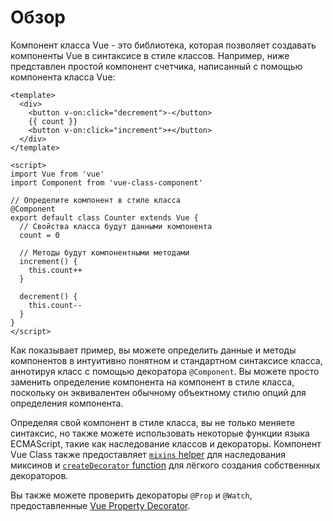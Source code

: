 # Обзор

Компонент класса Vue - это библиотека, которая позволяет создавать компоненты Vue в синтаксисе в стиле классов. Например, ниже представлен простой компонент счетчика, написанный с помощью компонента класса Vue:

```vue
<template>
  <div>
    <button v-on:click="decrement">-</button>
    {{ count }}
    <button v-on:click="increment">+</button>
  </div>
</template>

<script>
import Vue from 'vue'
import Component from 'vue-class-component'

// Определите компонент в стиле класса
@Component
export default class Counter extends Vue {
  // Свойства класса будут данными компонента
  count = 0

  // Методы будут компонентными методами
  increment() {
    this.count++
  }

  decrement() {
    this.count--
  }
}
</script>
```

Как показывает пример, вы можете определить данные и методы компонентов в интуитивно понятном и стандартном синтаксисе класса, аннотируя класс с помощью декоратора `@Component`. Вы можете просто заменить определение компонента на компонент в стиле класса, поскольку он эквивалентен обычному объектному стилю опций для определения компонента.

Определяя свой компонент в стиле класса, вы не только меняете синтаксис, но также можете использовать некоторые функции языка ECMAScript, такие как наследование классов и декораторы. Компонент Vue Class также предоставляет [`mixins` helper](guide/extend-and-mixins.md#Mixins) для наследования миксинов и [`createDecorator` function](guide/custom-decorators.md) для лёгкого создания собственных декораторов.

Вы также можете проверить декораторы `@Prop` и `@Watch`, предоставленные [Vue Property Decorator](https://github.com/kaorun343/vue-property-decorator).
